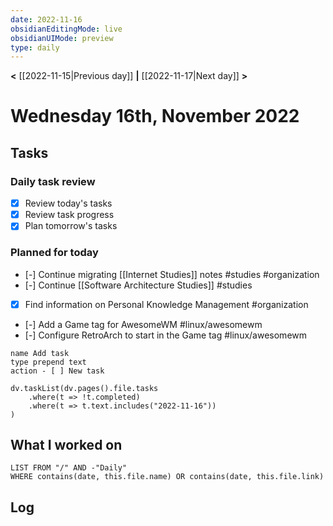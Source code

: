 ```yaml
---
date: 2022-11-16
obsidianEditingMode: live
obsidianUIMode: preview
type: daily
---
```


**<** [[2022-11-15|Previous day]] **|** [[2022-11-17|Next day]] **>**

# Wednesday 16th, November 2022

## Tasks

### Daily task review
- [x] Review today's tasks
- [x] Review task progress
- [x] Plan tomorrow's tasks

### Planned for today
- [-] Continue migrating [[Internet Studies]] notes #studies #organization 
- [-] Continue [[Software Architecture Studies]] #studies
- [x] Find information on Personal Knowledge Management #organization 
- [-] Add a Game tag for AwesomeWM #linux/awesomewm 
- [-] Configure RetroArch to start in the Game tag #linux/awesomewm
```button
name Add task
type prepend text
action - [ ] New task
```

```dataviewjs
dv.taskList(dv.pages().file.tasks
	.where(t => !t.completed)
	.where(t => t.text.includes("2022-11-16"))
)
```

## What I worked on
```dataview
LIST FROM "/" AND -"Daily"
WHERE contains(date, this.file.name) OR contains(date, this.file.link)
```

## Log
